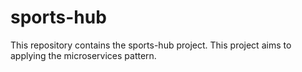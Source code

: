 # sports-hub
This repository contains the sports-hub project. This project aims to applying the microservices pattern.
